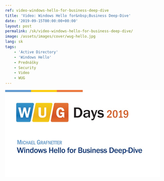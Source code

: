 ```yaml
---
ref: video-windows-hello-for-business-deep-dive
title: 'Video: Windows Hello for&nbsp;Business Deep-Dive'
date: '2019-09-15T00:00:00+00:00'
layout: post
permalink: /sk/video-windows-hello-for-business-deep-dive/
image: /assets/images/cover/wug-hello.jpg
lang: sk
tags:
    - 'Active Directory'
    - 'Windows Hello'
    - Prednášky
    - Security
    - Video
    - WUG
---
```


<!--more-->

[![Windows Hello for&nbsp;Business Deep-Dive](/assets/images/cover/wug-hello.jpg)](https://wug.cz/zaznamy/574-WUG-Days-2019-Windows-Hello-for-Business-Deep-Dive)
